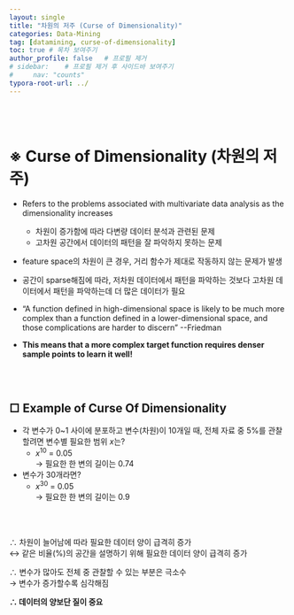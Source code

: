 ```yaml
---
layout: single
title: "차원의 저주 (Curse of Dimensionality)"
categories: Data-Mining
tag: [datamining, curse-of-dimensionality]
toc: true # 목차 보여주기
author_profile: false   # 프로필 제거
# sidebar:    # 프로필 제거 후 사이드바 보여주기
#     nav: "counts"
typora-root-url: ../
---
```

<br><br>

# **※ Curse of Dimensionality (차원의 저주)**
- Refers to the problems associated with multivariate data analysis as the dimensionality increases
  - 차원이 증가함에 따라 다변량 데이터 분석과 관련된 문제
  - 고차원 공간에서 데이터의 패턴을 잘 파악하지 못하는 문제
- feature space의 차원이 큰 경우, 거리 함수가 제대로 작동하지 않는 문제가 발생
- 공간이 sparse해짐에 따라, 저차원 데이터에서 패턴을 파악하는 것보다 고차원 데이터에서 패턴을 파악하는데 더 많은 데이터가 필요

- “A function defined in high-dimensional space is likely to be much more complex than a function defined in a lower-dimensional space, and those complications are harder to discern” --Friedman
- **This means that a more complex target function requires denser sample points to learn it well!**

<br>
<br>

## □ Example of Curse Of Dimensionality
- 각 변수가 0~1 사이에 분포하고 변수(차원)이 10개일 때, 전체 자료 중 5%를 관찰할려면 변수별 필요한 범위 $x$는?<br>
  - $x^{10}$ = 0.05<br>
  → 필요한 한 변의 길이는 0.74
- 변수가 30개라면?
  - $x^{30}$ = 0.05<br>
  → 필요한 한 변의 길이는 0.9

<br>
<br>

∴ 차원이 늘어남에 따라 필요한 데이터 양이 급격히 증가<br>
↔ 같은 비율(%)의 공간을 설명하기 위해 필요한 데이터 양이 급격히 증가<br>

∴ 변수가 많아도 전체 중 관찰할 수 있는 부분은 극소수<br>
→ 변수가 증가할수록 심각해짐

**∴ 데이터의 양보단 질이 중요**